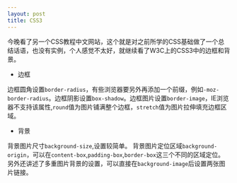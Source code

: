 ```yaml
---
layout: post
title: CSS3
---
```


今晚看了另一个CSS教程中文网站，这个就是对之前所学的CSS基础做了一个总结话语，也没有实例，个人感觉不太好，就继续看了W3C上的CSS3中的边框和背景。

- 边框

边框圆角设置`border-radius`，有些浏览器要另外再添加一个前缀，例如`-moz-border-radius`。边框阴影设置`box-shadow`。边框图片设置`border-image`，IE浏览器不支持该属性,`round`值为图片铺满整个边框，`stretch`值为图片拉伸填充边框区域。

- 背景

背景图片尺寸`background-size`,设置较简单。
背景图片定位区域`background-origin`，可以在`content-box`,`padding-box`,`border-box`这三个不同的区域定位。
另外还讲述了多重图片背景的设置，可以直接在`background-image`后设置两张图片链接。